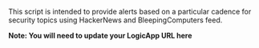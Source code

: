 This script is intended to provide alerts based on a particular cadence for security topics using HackerNews and BleepingComputers feed. 


**Note: You will need to update your LogicApp URL here**
